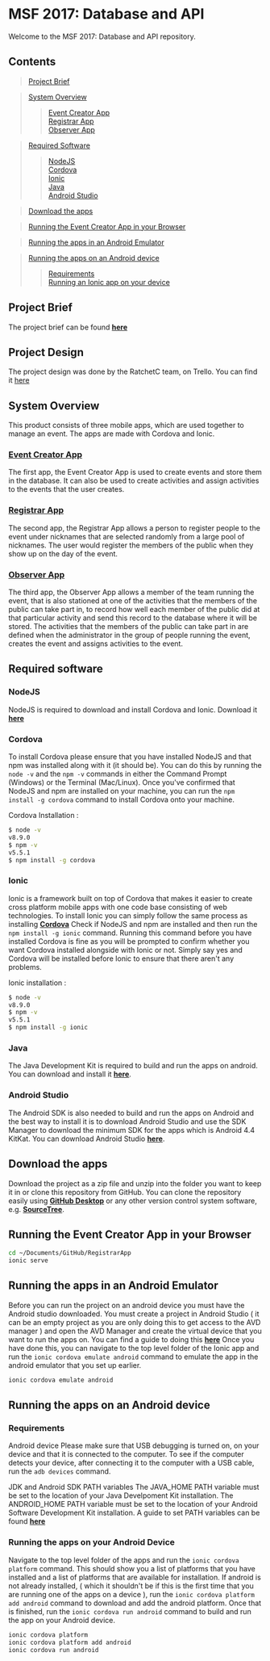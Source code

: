 # MSF 2017: Database and API

Welcome to the MSF 2017: Database and API repository.

## Contents

> [Project Brief](#project-brief)  

> [System Overview](#system-overview)  
>> [Event Creator App](#event-creator-app)  
>> [Registrar App](#registrar-app)  
>> [Observer App](#observer-app)  

> [Required Software](#required-software)  
>> [NodeJS](#nodejs)  
>> [Cordova](#cordova)  
>> [Ionic](#ionic)  
>> [Java](#java)  
>> [Android Studio](#android-studio)  

> [Download the apps](#download-the-apps)  

> [Running the Event Creator App in your Browser](#running-the-event-creator-app-in-your-browser)  

> [Running the apps in an Android Emulator](#running-the-apps-in-an-android-emulator)  

> [Running the apps on an Android device](#running-the-apps-on-an-android-device)  
>> [Requirements](#requirements)  
>> [Running an Ionic app on your device](#running-an-ionic-app-on-your-device)  

## Project Brief

The project brief can be found **[here](https://github.com/RatchetC/MSF-Database-and-API/blob/master/docs/Briefs/msf2017databaseandapi.pdf)**

## Project Design
The project design was done by the RatchetC team, on Trello. You can find it [here](https://trello.com/msf2017dbapi)

## System Overview

This product consists of three mobile apps, which are used together to manage an event. The apps are made with Cordova and Ionic.

### **[Event Creator App](https://github.com/RatchetC/EventCreatorApp)**

The first app, the Event Creator App is used to create events and store them in the database. It can also be used to create activities and assign activities to the events that the user creates.

### **[Registrar App](https://github.com/RatchetC/RegistrarApp)**

The second app, the Registrar App allows a person to register people to the event under nicknames that are selected randomly from a large pool of nicknames. The user would register the members of the public when they show up on the day of the event.

### **[Observer App](https://github.com/RatchetC/ObserverApp)**

The third app, the Observer App allows a member of the team running the event, that is also stationed at one of the activities that the members of the public can take part in, to record how well each member of the public did at that particular activity and send this record to the database where it will be stored. The activities that the members of the public can take part in are defined when the administrator in the group of people running the event, creates the event and assigns activities to the event.

## Required software

### NodeJS

NodeJS is required to download and install Cordova and Ionic. Download it **[here](https://nodejs.org)**

### Cordova

To install Cordova please ensure that you have installed NodeJS and that npm was installed along with it (it should be).
You can do this by running the `node -v` and the `npm -v` commands in either the Command Prompt (Windows) or the Terminal (Mac/Linux).
Once you've confirmed that NodeJS and npm are installed on your machine, you can run the `npm install -g cordova` command to install Cordova onto your machine.

Cordova Installation :

```bash
$ node -v
v8.9.0
$ npm -v
v5.5.1
$ npm install -g cordova
```

### Ionic

Ionic is a framework built on top of Cordova that makes it easier to create cross platform mobile apps with one code base consisting of web technologies.
To install Ionic you can simply follow the same process as installing **[Cordova](###Cordova)**
Check if NodeJS and npm are installed and then run the `npm install -g ionic` command.
Running this command before you have installed Cordova is fine as you will be prompted to confirm whether you want Cordova installed alongside with Ionic or not. Simply say yes and Cordova will be installed before Ionic to ensure that there aren't any problems.

Ionic installation :

```bash
$ node -v
v8.9.0
$ npm -v
v5.5.1
$ npm install -g ionic
```

### Java

The Java Development Kit is required to build and run the apps on android. You can download and install it **[here](http://www.oracle.com/technetwork/java/javase/downloads/index.html)**.

### Android Studio

The Android SDK is also needed to build and run the apps on Android and the best way to install it is to download Android Studio and use the SDK Manager to download the minimum SDK for the apps which is Android 4.4 KitKat. You can download Android Studio **[here](https://developer.android.com/studio/index.html)**.

## Download the apps

Download the project as a zip file and unzip into the folder you want to keep it in or clone this repository from GitHub. You can clone the repository easily using **[GitHub Desktop](https://desktop.github.com/)** or any other version control system software, e.g. **[SourceTree](https://www.sourcetreeapp.com/)**.

## Running the Event Creator App in your Browser

```bash
cd ~/Documents/GitHub/RegistrarApp
ionic serve
```

## Running the apps in an Android Emulator

Before you can run the project on an android device you must have the Android studio downloaded.
You must create a project in Android Studio ( it can be an empty project as you are only doing this to get access to the AVD manager ) and open the AVD Manager and create the virtual device that you want to run the apps on. You can find a guide to doing this **[here](https://developer.android.com/studio/run/managing-avds.html)**
Once you have done this, you can navigate to the top level folder of the Ionic app and run the `ionic cordova emulate android` command to emulate the app in the android emulator that you set up earlier.

```bash
ionic cordova emulate android
```

## Running the apps on an Android device

### Requirements

Android device
Please make sure that USB debugging is turned on, on your device and that it is connected to the computer. To see if the computer detects your device, after connecting it to the computer with a USB cable, run the `adb devices` command.

JDK and Android SDK PATH variables
The JAVA_HOME PATH variable must be set to the location of your Java Develpoment Kit installation.
The ANDROID_HOME PATH variable must be set to the location of your Android Software Development Kit installation.
A guide to set PATH variables can be found **[here](https://cordova.apache.org/docs/en/latest/guide/platforms/android/index.html#setting-environment-variables)**

### Running the apps on your Android Device

Navigate to the top level folder of the apps and run the `ionic cordova platform` command. This should show you a list of platforms that you have installed and a list of platforms that are available for installation. If android is not already installed, ( which it shouldn't be if this is the first time that you are running one of the apps on a device ), run the `ionic cordova platform add android` command to download and add the android platform. Once that is finished, run the `ionic cordova run android` command to build and run the app on your Android device.

```bash
ionic cordova platform
ionic cordova platform add android
ionic cordova run android
```
